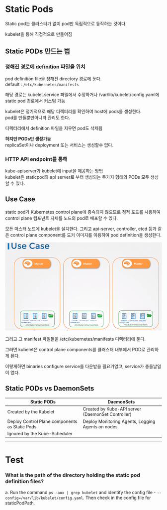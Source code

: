 # Static Pods
Static pod는 클러스터가 없이 pod만 독립적으로 동작하는 것이다.

kubelet을 통해 직접적으로 만들어짐

## Static PODs 만드는 법
### 정해진 경로에 definition 파일을 위치
pod definition file을 정해진 directory 경로에 둔다.  
default : `/etc/kubernetes/manifests`

해당 경로는 kubelet.service 파일에서 수정하거나 /var/lib/kubelet/config.yaml에 static pod 경로에서 커스텀 가능

kubelet은 정기적으로 해당 디렉터리를 확인하여 host에 pods를 생성한다.  
pod를 만들뿐만아니라 관리도 한다.

디렉터리에서 definition 파일을 지우면 pod도 삭제됨

**하지만 PODs만 생성가능**   
replicaSet이나 deployment 또는 서비스는 생성할수 없다.

### HTTP API endpoint를 통해
kube-apiserver가 kubelet에 input을 제공하는 방법  
kubelet은 staticpod와 api server로 부터 생성되는 두가지 형태의 PODs 모두 생성할 수 있다.

## Use Case
static pod가 Kubernetes control plane에 종속되지 않으므로 정적 포드를 사용하여 control plane 컴포넌트 자체를 노드의 pod로 배포할 수 있다.  

모든 마스터 노드에 kubelet을 설치한다. 그리고 api-server, controller, etcd 등과 같은 control plane component를 도커 이미지를 이용하여 pod definition을 생성한다.  

![staticPodUseCase](../contents/staticpods.PNG)  

그리고 그 manifest 파일들을 /etc/kubernetes/manifests 디렉터리에 둔다. 

그러면 kubelet은 control plane components를 클러스터 내부에서 POD로 관리하게 된다.

이렇게하면 binaries configure service를 다운받을 필요가없고, service가 충돌날일이 없다.
## Static PODs vs DaemonSets

|Static PODs|DaemonSets|
|---|---|
|Created by the Kubelet|Created by Kube-API server (DaemonSet Controller)|
|Deploy Control Plane components as Static Pods|Deploy Monitoring Agents, Logging Agents on nodes|
|Ignored by the Kube-Scheduler|

---
# Test
### What is the path of the directory holding the static pod definition files?
a. Run the command `ps -aux | grep kubelet` and identify the config file - `--config=/var/lib/kubelet/config.yaml`. Then check in the config file for staticPodPath.
